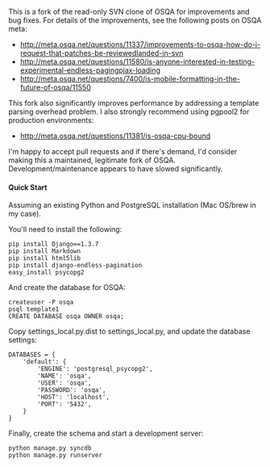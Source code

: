 This is a fork of the read-only SVN clone of OSQA for improvements and bug fixes. For details of the improvements, see the following posts on OSQA meta:

* http://meta.osqa.net/questions/11337/improvements-to-osqa-how-do-i-request-that-patches-be-reviewedlanded-in-svn
* http://meta.osqa.net/questions/11580/is-anyone-interested-in-testing-experimental-endless-pagingpjax-loading
* http://meta.osqa.net/questions/7400/is-mobile-formatting-in-the-future-of-osqa/11550

This fork also significantly improves performance by addressing a template parsing overhead problem. I also strongly recommend using pgpool2 for production environments:

* http://meta.osqa.net/questions/11381/is-osqa-cpu-bound

I'm happy to accept pull requests and if there's demand, I'd consider making this a maintained, legitimate fork of OSQA. Development/maintenance appears to have slowed significantly.

#### Quick Start ####

Assuming an existing Python and PostgreSQL installation (Mac OS/brew in my case).

You'll need to install the following:

    pip install Django==1.3.7
    pip install Markdown
    pip install html5lib
    pip install django-endless-pagination
    easy_install psycopg2

And create the database for OSQA:

    createuser -P osqa
    psql template1
    CREATE DATABASE osqa OWNER osqa;

Copy settings_local.py.dist to settings_local.py, and update the database settings:

    DATABASES = {
        'default': {
            'ENGINE': 'postgresql_psycopg2',
            'NAME': 'osqa',
            'USER': 'osqa',
            'PASSWORD': 'osqa',
            'HOST': 'localhost',
            'PORT': '5432',
        }
    }

Finally, create the schema and start a development server:

    python manage.py syncdb
    python manage.py runserver
